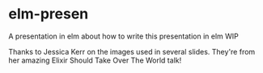 
# elm-presen

A presentation in elm about how to write this presentation in elm
WIP

Thanks to Jessica Kerr on the images used in several slides.
They're from her amazing Elixir Should Take Over The World talk!
